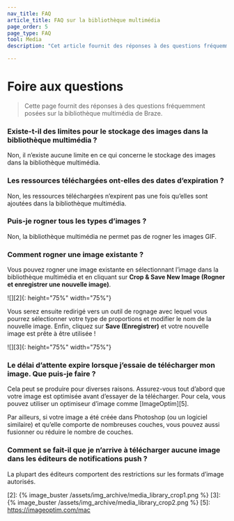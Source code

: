 ```yaml
---
nav_title: FAQ
article_title: FAQ sur la bibliothèque multimédia
page_order: 5
page_type: FAQ
tool: Media
description: "Cet article fournit des réponses à des questions fréquemment posées sur la bibliothèque multimédia de Braze."

---
```


# Foire aux questions

> Cette page fournit des réponses à des questions fréquemment posées sur la bibliothèque multimédia de Braze.

### Existe-t-il des limites pour le stockage des images dans la bibliothèque multimédia ?

Non, il n’existe aucune limite en ce qui concerne le stockage des images dans la bibliothèque multimédia.

### Les ressources téléchargées ont-elles des dates d’expiration ?

Non, les ressources téléchargées n’expirent pas une fois qu’elles sont ajoutées dans la bibliothèque multimédia.

### Puis-je rogner tous les types d’images ?

Non, la bibliothèque multimédia ne permet pas de rogner les images GIF.

### Comment rogner une image existante ?

Vous pouvez rogner une image existante en sélectionnant l’image dans la bibliothèque multimédia et en cliquant sur **Crop & Save New Image (Rogner et enregistrer une nouvelle image)**. 

![][2]{: height="75%" width="75%"}

Vous serez ensuite redirigé vers un outil de rognage avec lequel vous pourrez sélectionner votre type de proportions et modifier le nom de la nouvelle image. Enfin, cliquez sur **Save (Enregistrer)** et votre nouvelle image est prête à être utilisée !

![][3]{: height="75%" width="75%"}

### Le délai d’attente expire lorsque j’essaie de télécharger mon image. Que puis-je faire ?

Cela peut se produire pour diverses raisons. Assurez-vous tout d’abord que votre image est optimisée avant d’essayer de la télécharger. Pour cela, vous pouvez utiliser un optimiseur d’image comme [ImageOptim][5].

Par ailleurs, si votre image a été créée dans Photoshop (ou un logiciel similaire) et qu’elle comporte de nombreuses couches, vous pouvez aussi fusionner ou réduire le nombre de couches.

### Comment se fait-il que je n’arrive à télécharger aucune image dans les éditeurs de notifications push ?

La plupart des éditeurs comportent des restrictions sur les formats d’image autorisés.

[2]: {% image_buster /assets/img_archive/media_library_crop1.png %}
[3]: {% image_buster /assets/img_archive/media_library_crop2.png %}
[5]: https://imageoptim.com/mac